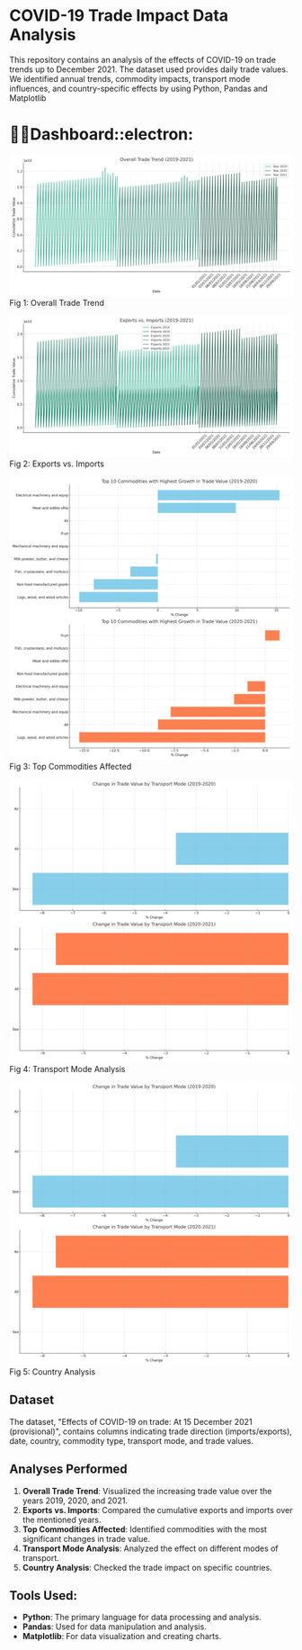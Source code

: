 # COVID-19 Trade Impact Data Analysis
This repository contains an analysis of the effects of COVID-19 on trade trends up to December 2021. The dataset used provides daily trade values. We identified annual trends, commodity impacts, transport mode influences, and country-specific effects by using Python, Pandas and Matplotlib

# :man_student:Dashboard::electron:

![Overall Trade Trend](https://github.com/farhansadeed/Python-COVID-19-Trade-Impact-Data-Analysis/blob/main/overall_trade_trend.png)
                                                   Fig 1: Overall Trade Trend

![Exports vs. Imports](https://github.com/farhansadeed/Python-COVID-19-Trade-Impact-Data-Analysis/blob/main/exports_vs_imports.png)
                                                   Fig 2: Exports vs. Imports             

![Top Commodities Affected](https://github.com/farhansadeed/Python-COVID-19-Trade-Impact-Data-Analysis/blob/main/top_commodities_affected.png)
                                                   Fig 3: Top Commodities Affected          

![Transport Mode Analysis](https://github.com/farhansadeed/Python-COVID-19-Trade-Impact-Data-Analysis/blob/main/transport_mode_analysis.png)
                                                   Fig 4: Transport Mode Analysis  

![Country Analysis](https://github.com/farhansadeed/Python-COVID-19-Trade-Impact-Data-Analysis/blob/main/transport_mode_analysis.png)
                                                   Fig 5: Country Analysis 
## Dataset

The dataset, "Effects of COVID-19 on trade: At 15 December 2021 (provisional)", contains columns indicating trade direction (imports/exports), date, country, commodity type, transport mode, and trade values.

## Analyses Performed

1. **Overall Trade Trend**: Visualized the increasing trade value over the years 2019, 2020, and 2021.
2. **Exports vs. Imports**: Compared the cumulative exports and imports over the mentioned years.
3. **Top Commodities Affected**: Identified commodities with the most significant changes in trade value.
4. **Transport Mode Analysis**: Analyzed the effect on different modes of transport.
5. **Country Analysis**: Checked the trade impact on specific countries.

## Tools Used:

- **Python**: The primary language for data processing and analysis.
- **Pandas**: Used for data manipulation and analysis.
- **Matplotlib**: For data visualization and creating charts.


